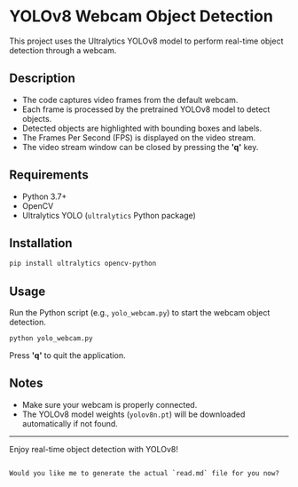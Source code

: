 
# YOLOv8 Webcam Object Detection

This project uses the Ultralytics YOLOv8 model to perform real-time object detection through a webcam.

## Description

- The code captures video frames from the default webcam.
- Each frame is processed by the pretrained YOLOv8 model to detect objects.
- Detected objects are highlighted with bounding boxes and labels.
- The Frames Per Second (FPS) is displayed on the video stream.
- The video stream window can be closed by pressing the **'q'** key.

## Requirements

- Python 3.7+
- OpenCV
- Ultralytics YOLO (`ultralytics` Python package)

## Installation

```bash
pip install ultralytics opencv-python
````

## Usage

Run the Python script (e.g., `yolo_webcam.py`) to start the webcam object detection.

```bash
python yolo_webcam.py
```

Press **'q'** to quit the application.

## Notes

* Make sure your webcam is properly connected.
* The YOLOv8 model weights (`yolov8n.pt`) will be downloaded automatically if not found.

---

Enjoy real-time object detection with YOLOv8!

```

Would you like me to generate the actual `read.md` file for you now?
```

